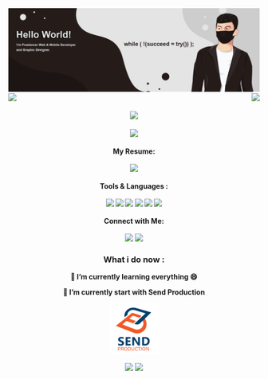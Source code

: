 <!--### Hi there 👋
-->
<!--
**yogameleniawan/yogameleniawan** is a ✨ _special_ ✨ repository because its `README.md` (this file) appears on your GitHub profile.

Here are some ideas to get you started:

- 🔭 I’m currently working on ...
- 🌱 I’m currently learning ...
- 👯 I’m looking to collaborate on ...
- 🤔 I’m looking for help with ...
- 💬 Ask me about ...
- 📫 How to reach me: ...
- 😄 Pronouns: ...
- ⚡ Fun fact: ...
-->

<img src="https://github.com/yogameleniawan/yogameleniawan/blob/master/sampul1.png" >

<div align="left">
<img align="left" src="https://github-readme-stats.vercel.app/api?username=yogameleniawan&&&count_private=true&show_icons=true&title_color=251c1a&icon_color=251c1a&text_color=251c1a&bg_color=e4e4e4" width="440">
</div>

<div align="right">
<img src="https://github-readme-stats.vercel.app/api/top-langs/?username=yogameleniawan&&show_icons=tru&title_color=251c1a&icon_color=251c1a&text_color=251c1a&bg_color=e4e4e4&layout=compact" width="360">
</div>
<br>

<div align="center">
<img src="https://github-profile-trophy.vercel.app/?username=yogameleniawan&theme=oldie&margin-w=10&column=8">
</div>
<br>

<div align="center">
<img src="http://github-readme-streak-stats.herokuapp.com/?user=yogameleniawan" width="420">
</div>

<div align="center">
<br>
<b>My Resume:<b>
<br><br>
<code><a href="https://raw.githubusercontent.com/yogameleniawan/yogameleniawan/master/Resume.pdf" target="_blank"><img src="https://img.shields.io/badge/Resume-%23000000.svg?style=for-the-badge&logo=firefox&logoColor=#FF7139" height=25></a></code>
</div>

<div align="center">
<br>
<b>Tools & Languages :<b>
<br><br>
<img src="https://www.returngis.net/wp-content/uploads/2015/11/VS-Code.png" width="40">
<img src="https://upload.wikimedia.org/wikipedia/commons/thumb/9/9a/Laravel.svg/985px-Laravel.svg.png" width="40">
<img src="https://res.cloudinary.com/startup-grind/image/upload/c_fill,dpr_2.0,f_auto,g_center,h_500,q_auto:good,w_500/v1/gcs/platform-data-dsc/events/1_5-aoK8IBmXve5whBQM90GA.png" width="40">
<img src="https://cdn4.iconfinder.com/data/icons/logos-3/600/React.js_logo-512.png" width="40">
<img src="https://upload.wikimedia.org/wikipedia/commons/thumb/9/95/Vue.js_Logo_2.svg/2367px-Vue.js_Logo_2.svg.png" width="40">
<img src="https://upload.wikimedia.org/wikipedia/commons/thumb/d/d5/Tailwind_CSS_Logo.svg/2048px-Tailwind_CSS_Logo.svg.png" width="40">

</div>

<div align="center">
<br>
<b>Connect with Me:<b>
<br><br>
<code><a href="https://www.linkedin.com/in/yogameleniawan/" target="_blank"><img src="https://img.shields.io/badge/linkedin-%230077B5.svg?&style=for-the-badge&logo=linkedin&logoColor=white" height=25></a></code>
<code><a href="https://www.instagram.com/yogameleniawan/" target="_blank"><img src="https://img.shields.io/badge/instagram-%23E4405F.svg?&style=for-the-badge&logo=instagram&logoColor=white" height=25></a></code>
</div>
    
<div align="center">
<h3>What i do now :</h3>
<p>
<p>🌱 I’m currently learning everything 😄</p>
<p>🔭 I’m currently start with Send Production
</p>

<code><img alt="Visual Studio Code" width="100px" src="https://github.com/yogameleniawan/yogameleniawan/blob/master/1.png" /></code>
<br><br>
<code><a href="https://www.linkedin.com/company/send-production/about/" target="_blank"><img src="https://img.shields.io/badge/linkedin-%230077B5.svg?&style=for-the-badge&logo=linkedin&logoColor=white" height=25></a></code>
<code><a href="https://www.instagram.com/sendproduction.id/" target="_blank"><img src="https://img.shields.io/badge/instagram-%23E4405F.svg?&style=for-the-badge&logo=instagram&logoColor=white" height=25></a></code>
</div>










    








